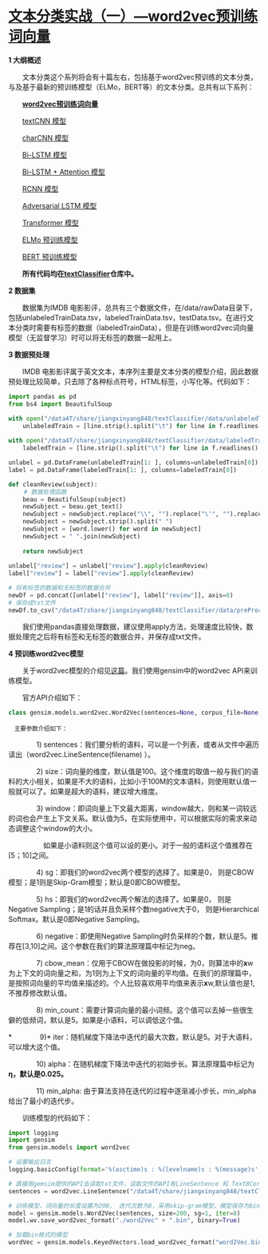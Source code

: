 # [文本分类实战（一）—word2vec预训练词向量](https://www.cnblogs.com/jiangxinyang/p/10207273.html)

**1 大纲概述**

　　文本分类这个系列将会有十篇左右，包括基于word2vec预训练的文本分类，与及基于最新的预训练模型（ELMo，BERT等）的文本分类。总共有以下系列：

　　**[word2vec预训练词向量](https://www.cnblogs.com/jiangxinyang/p/10207273.html)**

　　[textCNN 模型](https://www.cnblogs.com/jiangxinyang/p/10207482.html)

　　[charCNN 模型](https://www.cnblogs.com/jiangxinyang/p/10207686.html)

　　[Bi-LSTM 模型](https://www.cnblogs.com/jiangxinyang/p/10208163.html)

　　[Bi-LSTM + Attention 模型](https://www.cnblogs.com/jiangxinyang/p/10208227.html)

　　[RCNN 模型](https://www.cnblogs.com/jiangxinyang/p/10208290.html)

　　[Adversarial LSTM 模型](https://www.cnblogs.com/jiangxinyang/p/10208363.html)

　　[Transformer 模型](https://www.cnblogs.com/jiangxinyang/p/10210813.html)

　　[ELMo 预训练模型](https://www.cnblogs.com/jiangxinyang/p/10235054.html)

　　[BERT 预训练模型](https://www.cnblogs.com/jiangxinyang/p/10241243.html)

　　**所有代码均在[textClassifier](https://github.com/jiangxinyang227/textClassifier)仓库中。**

**2 数据集**

　　数据集为IMDB 电影影评，总共有三个数据文件，在/data/rawData目录下，包括unlabeledTrainData.tsv，labeledTrainData.tsv，testData.tsv。在进行文本分类时需要有标签的数据（labeledTrainData），但是在训练word2vec词向量模型（无监督学习）时可以将无标签的数据一起用上。

**3 数据预处理**

　　IMDB 电影影评属于英文文本，本序列主要是文本分类的模型介绍，因此数据预处理比较简单，只去除了各种标点符号，HTML标签，小写化等。代码如下：

```python
import pandas as pd
from bs4 import BeautifulSoup

with open("/data4T/share/jiangxinyang848/textClassifier/data/unlabeledTrainData.tsv", "r") as f:
    unlabeledTrain = [line.strip().split("\t") for line in f.readlines() if len(line.strip().split("\t")) == 2]
  
with open("/data4T/share/jiangxinyang848/textClassifier/data/labeledTrainData.tsv", "r") as f:
    labeledTrain = [line.strip().split("\t") for line in f.readlines() if len(line.strip().split("\t")) == 3]

unlabel = pd.DataFrame(unlabeledTrain[1: ], columns=unlabeledTrain[0])
label = pd.DataFrame(labeledTrain[1: ], columns=labeledTrain[0])

def cleanReview(subject):
　　 # 数据处理函数
    beau = BeautifulSoup(subject)
    newSubject = beau.get_text()
    newSubject = newSubject.replace("\\", "").replace("\'", "").replace('/', '').replace('"', '').replace(',', '').replace('.', '').replace('?', '').replace('(', '').replace(')', '')
    newSubject = newSubject.strip().split(" ")
    newSubject = [word.lower() for word in newSubject]
    newSubject = " ".join(newSubject)
  
    return newSubject
  
unlabel["review"] = unlabel["review"].apply(cleanReview)
label["review"] = label["review"].apply(cleanReview)

# 将有标签的数据和无标签的数据合并
newDf = pd.concat([unlabel["review"], label["review"]], axis=0) 
# 保存成txt文件
newDf.to_csv("/data4T/share/jiangxinyang848/textClassifier/data/preProcess/wordEmbdiing.txt", index=False)
```

　　我们使用pandas直接处理数据，建议使用apply方法，处理速度比较快，数据处理完之后将有标签和无标签的数据合并，并保存成txt文件。

**4 预训练word2vec模型**

　　关于word2vec模型的介绍见[这篇](https://www.cnblogs.com/jiangxinyang/p/9332769.html)。我们使用gensim中的word2vec API来训练模型。

　　官方API介绍如下：

```python
class gensim.models.word2vec.Word2Vec(sentences=None, corpus_file=None, size=100, alpha=0.025, window=5, min_count=5, max_vocab_size=None, sample=0.001, seed=1, workers=3, min_alpha=0.0001, sg=0, hs=0, negative=5, ns_exponent=0.75, cbow_mean=1, hashfxn=<built-in function hash>, iter=5, null_word=0, trim_rule=None, sorted_vocab=1, batch_words=10000, compute_loss=False, callbacks=(), max_final_vocab=None)
```

```
　主要参数介绍如下：
```

　　　　1) sentences：我们要分析的语料，可以是一个列表，或者从文件中遍历读出（word2vec.LineSentence(filename) ）。

　　　　2) size：词向量的维度，默认值是100。这个维度的取值一般与我们的语料的大小相关，如果是不大的语料，比如小于100M的文本语料，则使用默认值一般就可以了。如果是超大的语料，建议增大维度。

　　　　3) window：即词向量上下文最大距离，window越大，则和某一词较远的词也会产生上下文关系。默认值为5，在实际使用中，可以根据实际的需求来动态调整这个window的大小。

　　　　　如果是小语料则这个值可以设的更小。对于一般的语料这个值推荐在[5；10]之间。

　　　　4) sg：即我们的word2vec两个模型的选择了。如果是0， 则是CBOW模型；是1则是Skip-Gram模型；默认是0即CBOW模型。

　　　　5) hs：即我们的word2vec两个解法的选择了。如果是0， 则是Negative Sampling；是1的话并且负采样个数negative大于0， 则是Hierarchical Softmax。默认是0即Negative Sampling。

　　　　6) negative：即使用Negative Sampling时负采样的个数，默认是5。推荐在[3,10]之间。这个参数在我们的算法原理篇中标记为neg。

　　　　7) cbow_mean：仅用于CBOW在做投影的时候，为0，则算法中的**x**w为上下文的词向量之和，为1则为上下文的词向量的平均值。在我们的原理篇中，是按照词向量的平均值来描述的。个人比较喜欢用平均值来表示**x**w,默认值也是1,不推荐修改默认值。

　　　　8) min_count：需要计算词向量的最小词频。这个值可以去掉一些很生僻的低频词，默认是5。如果是小语料，可以调低这个值。

*　　　　9)* iter：随机梯度下降法中迭代的最大次数，默认是5。对于大语料，可以增大这个值。

　　　　10) alpha：在随机梯度下降法中迭代的初始步长。算法原理篇中标记为**η，默认是0.025。**

　　　　11) min_alpha: 由于算法支持在迭代的过程中逐渐减小步长，min_alpha给出了最小的迭代步。

　　训练模型的代码如下：

```python
import logging
import gensim
from gensim.models import word2vec

# 设置输出日志
logging.basicConfig(format='%(asctime)s : %(levelname)s : %(message)s', level=logging.INFO)

# 直接用gemsim提供的API去读取txt文件，读取文件的API有LineSentence 和 Text8Corpus, PathLineSentences等。
sentences = word2vec.LineSentence("/data4T/share/jiangxinyang848/textClassifier/data/preProcess/wordEmbdiing.txt")

# 训练模型，词向量的长度设置为200， 迭代次数为8，采用skip-gram模型，模型保存为bin格式
model = gensim.models.Word2Vec(sentences, size=200, sg=1, iter=8)  
model.wv.save_word2vec_format("./word2Vec" + ".bin", binary=True) 

# 加载bin格式的模型
wordVec = gensim.models.KeyedVectors.load_word2vec_format("word2Vec.bin", binary=True)
```
